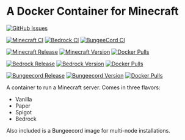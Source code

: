 # A Docker Container for Minecraft

[![GitHub Issues](https://img.shields.io/github/issues-raw/dcjulian29/docker-minecraft.svg)](https://github.com/dcjulian29/docker-minecraft/issues)

[![Minecraft CI](https://github.com/dcjulian29/docker-minecraft/actions/workflows/ci-minecraft.yml/badge.svg)](https://github.com/dcjulian29/docker-minecraft/actions/workflows/ci-minecraft.yml) [![Bedrock CI](https://github.com/dcjulian29/docker-minecraft/actions/workflows/ci-bedrock.yml/badge.svg)](https://github.com/dcjulian29/docker-minecraft/actions/workflows/ci-bedrock.yml) [![BungeeCord CI](https://github.com/dcjulian29/docker-minecraft/actions/workflows/ci-bungeecord.yml/badge.svg)](https://github.com/dcjulian29/docker-minecraft/actions/workflows/ci-bungeecord.yml)

[![Minecraft Release](https://github.com/dcjulian29/docker-minecraft/actions/workflows/release-minecraft.yml/badge.svg)](https://github.com/dcjulian29/docker-minecraft/actions/workflows/release-minecraft.yml) [![Minecraft Version](https://img.shields.io/docker/v/dcjulian29/minecraft?sort=semver)](https://hub.docker.com/repository/docker/dcjulian29/minecraft) [![Docker Pulls](https://img.shields.io/docker/pulls/dcjulian29/minecraft.svg)](https://hub.docker.com/r/dcjulian29/minecraft/)

[![Bedrock Release](https://github.com/dcjulian29/docker-minecraft/actions/workflows/release-bedrock.yml/badge.svg)](https://github.com/dcjulian29/docker-minecraft/actions/workflows/release-bedrock.yml) [![Bedrock Version](https://img.shields.io/docker/v/dcjulian29/bedrock)](https://hub.docker.com/repository/docker/dcjulian29/bedrock) [![Docker Pulls](https://img.shields.io/docker/pulls/dcjulian29/bedrock.svg)](https://hub.docker.com/r/dcjulian29/bedrock/)

[![Bungeecord Release](https://github.com/dcjulian29/docker-minecraft/actions/workflows/release-bungeecord.yml/badge.svg)](https://github.com/dcjulian29/docker-minecraft/actions/workflows/release-bungeecord.yml) [![Bungeecord Version](https://img.shields.io/docker/v/dcjulian29/bungeecord)](https://hub.docker.com/repository/docker/dcjulian29/bungeecord) [![Docker Pulls](https://img.shields.io/docker/pulls/dcjulian29/bungeecord.svg)](https://hub.docker.com/r/dcjulian29/bungeecord/)

A container to run a Minecraft server. Comes in three flavors:

* Vanilla
* Paper
* Spigot
* Bedrock

Also included is a Bungeecord image for multi-node installations.
